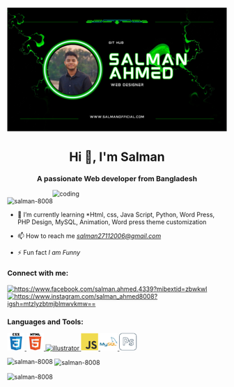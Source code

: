 ![logo](https://github.com/salman-8008/salman-8008/blob/main/Green%20Neon%20Trendy%20Gaming%20Youtube%20Banner%20(1).png)
<h1 align="center">Hi 👋, I'm Salman</h1>
<h3 align="center">A passionate Web developer from Bangladesh</h3>
<img align="right" alt="coding" width="400" src="https://camo.githubusercontent.com/19db51af5f90f1b152bc0b9078f5fe97053955be5074f03f17019c70345bdcdb/68747470733a2f2f6d69726f2e6d656469756d2e636f6d2f6d61782f313336302f302a37513379765349765f7430696f4a2d5a2e676966">


<p align="left"> <img src="https://komarev.com/ghpvc/?username=salman-8008&label=Profile%20views&color=0e75b6&style=flat" alt="salman-8008" /> </p>


- 🌱 I’m currently learning *Html, css, Java Script, Python, Word Press, PHP Design, MySQL, Animation, Word press theme customization
- 📫 How to reach me *salman27112006@gmail.com*

- ⚡ Fun fact *I am Funny*

<h3 align="left">Connect with me:</h3>
<p align="left">
<a href="https://fb.com/https://www.facebook.com/salman.ahmed.4339?mibextid=zbwkwl" target="blank"><img align="center" src="https://raw.githubusercontent.com/rahuldkjain/github-profile-readme-generator/master/src/images/icons/Social/facebook.svg" alt="https://www.facebook.com/salman.ahmed.4339?mibextid=zbwkwl" height="30" width="40" /></a>
<a href="https://instagram.com/https://www.instagram.com/salman_ahmed8008?igsh=mtzlyzbtmjblmwvkmw==" target="blank"><img align="center" src="https://raw.githubusercontent.com/rahuldkjain/github-profile-readme-generator/master/src/images/icons/Social/instagram.svg" alt="https://www.instagram.com/salman_ahmed8008?igsh=mtzlyzbtmjblmwvkmw==" height="30" width="40" /></a>
</p>

<h3 align="left">Languages and Tools:</h3>
<p align="left"> <a href="https://www.w3schools.com/css/" target="_blank" rel="noreferrer"> <img src="https://raw.githubusercontent.com/devicons/devicon/master/icons/css3/css3-original-wordmark.svg" alt="css3" width="40" height="40"/> </a> <a href="https://www.w3.org/html/" target="_blank" rel="noreferrer"> <img src="https://raw.githubusercontent.com/devicons/devicon/master/icons/html5/html5-original-wordmark.svg" alt="html5" width="40" height="40"/> </a> <a href="https://www.adobe.com/in/products/illustrator.html" target="_blank" rel="noreferrer"> <img src="https://www.vectorlogo.zone/logos/adobe_illustrator/adobe_illustrator-icon.svg" alt="illustrator" width="40" height="40"/> </a> <a href="https://developer.mozilla.org/en-US/docs/Web/JavaScript" target="_blank" rel="noreferrer"> <img src="https://raw.githubusercontent.com/devicons/devicon/master/icons/javascript/javascript-original.svg" alt="javascript" width="40" height="40"/> </a> <a href="https://www.mysql.com/" target="_blank" rel="noreferrer"> <img src="https://raw.githubusercontent.com/devicons/devicon/master/icons/mysql/mysql-original-wordmark.svg" alt="mysql" width="40" height="40"/> </a> <a href="https://www.photoshop.com/en" target="_blank" rel="noreferrer"> <img src="https://raw.githubusercontent.com/devicons/devicon/master/icons/photoshop/photoshop-line.svg" alt="photoshop" width="40" height="40"/> </a> </p>

<p><img align="left" src="https://github-readme-stats.vercel.app/api/top-langs?username=salman-8008&show_icons=true&locale=en&layout=compact" alt="salman-8008" /></p>

<p>&nbsp;<img align="center" src="https://github-readme-stats.vercel.app/api?username=salman-8008&show_icons=true&locale=en" alt="salman-8008" /></p>

<p><img align="center" src="https://github-readme-streak-stats.herokuapp.com/?user=salman-8008&" alt="salman-8008" /></p>


